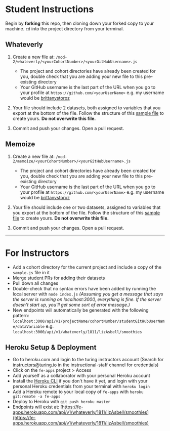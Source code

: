 # Student Instructions

Begin by **forking** this repo, then cloning down your forked copy to your machine. `cd` into the project directory from your terminal.


## Whateverly

1) Create a new file at: `/mod-2/whateverly/<yourCohortNumber>/<yourGitHubUsername>.js`

    * The project and cohort directories have already been created for you, double check that you are adding your new file to this pre-existing directory
    * Your GitHub username is the last part of the URL when you go to your profile at `https://github.com/<yourUserName>` e.g. my username would be [brittanystoroz](https://github.com/brittanystoroz)

2) Your file should include 2 datasets, both assigned to variables that you export at the bottom of the file. Follow the structure of this [sample file](https://github.com/turingschool-examples/fe-apps/blob/master/mod-2/whateverly/1811/sample.js) to create yours. **Do not overwrite this file.**

3) Commit and push your changes. Open a pull request.




## Memoize

1) Create a new file at: `/mod-2/memoize/<yourCohortNumber>/<yourGitHubUsername>.js`

    * The project and cohort directories have already been created for you, double check that you are adding your new file to this pre-existing directory
    * Your GitHub username is the last part of the URL when you go to your profile at `https://github.com/<yourUserName>` e.g. my username would be [brittanystoroz](https://github.com/brittanystoroz)

2) Your file should include one or two datasets, assigned to variables that you export at the bottom of the file. Follow the structure of this [sample file](https://github.com/turingschool-examples/fe-apps/blob/master/mod-2/whateverly/1811/sample.js) to create yours. **Do not overwrite this file.**

3) Commit and push your changes. Open a pull request.





----------------------------------------------------------------




# For Instructors

* Add a cohort directory for the current project and include a copy of the `sample.js` file in it
* Merge student PRs for adding their datasets
* Pull down all changes
* Double-check that no syntax errors have been added by running the local server with `node index.js` *(Assuming you get a message that says the server is running on localhost:3000, everything is fine. If the server doesn't start up, you'll get some sort of error message.)*
* New endpoints will automatically be generated with the following pattern: `localhost:3000/api/v1/projectName/cohortNumber/studentGitHubUserName/dataVariable` e.g. `localhost:3000/api/v1/whateverly/1811/lizAsbell/smoothies`



## Heroku Setup & Deployment

* Go to heroku.com and login to the turing instructors account (Search for instructors@turing.io in the instructional-staff channel for credentials)
* Click on the `fe-apps` project > Access
* Add yourself as a collaborator with your personal Heroku account
* Install the [Heroku CLI](https://devcenter.heroku.com/articles/heroku-cli) if you don't have it yet, and login with your personal Heroku credentials from your terminal with `heroku login`
* Add a Heroku remote to your local copy of `fe-apps` with `heroku git:remote -a fe-apps`
* Deploy to Heroku with `git push heroku master`
* Endpoints will exist at: [https://fe-apps.herokuapp.com/api/v1/whateverly/1811/lizAsbell/smoothies](https://fe-apps.herokuapp.com/api/v1/whateverly/1811/lizAsbell/smoothies)











